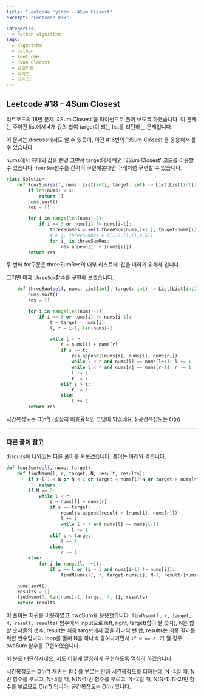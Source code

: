 ```yaml
---
title: "Leetcode Python - 4Sum Closest"
excerpt: "Leetcode #18"

categories:
  - Python algorithm
tags:
  - algorithm
  - python
  - leetcode
  - 4Sum Closest
  - 알고리즘
  - 파이썬
  - 리트코드
---
```


## Leetcode #18 - 4Sum Closest
리트코드의 18번 문제 '4Sum Closest'을 파이썬으로 풀어 보도록 하겠습니다. 
이 문제는 주어진 list에서 4개 값의 합이 target이 되는 list를 리턴하는 문제입니다.

이 문제는 discuss에서도 알 수 있듯이, 이전 #16번의 '3Sum Closest'을 응용해서 풀 수 있습니다.

nums에서 하나의 값을 뺀걸 그만큼 target에서 빼면 '3Sum Closest' 코드를 이용할 수 있습니다.
```fourSum```함수를 간력히 구현해본다면 아래처럼 구현할 수 있습니다.
```python
class Solution:
    def fourSum(self, nums: List[int], target: int) -> List[List[int]]:
        if len(nums) < 4:
            return []
        nums.sort()
        res = []

        for i in range(len(nums)-3):
            if i == 0 or nums[i] != nums[i-1]:
                threeSumRes = self.threeSum(nums[i+1:], target-nums[i])
                # e.g. threeSumRes = [[1,2,7],[1,4,5]]
                for i_ in threeSumRes:
                    res.append(i_ + [nums[i]])
        return res
```

두 번째 for구문은 threeSumRes의 내부 리스트에 i값을 더하기 위해서 입니다.

그러면 이제 ```threeSum```함수를 구현해 보겠습니다.
```python
    def threeSum(self, nums: List[int], target: int) -> List[List[int]]:
        nums.sort()
        res = []

        for i in range(len(nums)-2):
            if i == 0 or nums[i] != nums[i-1]:
                t = target - nums[i]
                l, r = i+1, len(nums)-1

                while l < r:
                    s = nums[l] + nums[r]
                    if s == t:
                        res.append([nums[i], nums[l], nums[r]])
                        while l < r and nums[l] == nums[l+1]: l += 1
                        while l < r and nums[r] == nums[r-1]: r -= 1
                        l += 1
                        r -= 1
                    elif s > t:
                        r -= 1
                    else:
                        l += 1
        return res
```

시간복잡도는 O(n³) (굉장히 비효율적인 코딩이 되었네요..)
공간복잡도는 O(n)

---

### 다른 풀이 참고
discuss에 나와있는 다른 풀이를 봐보겠습니다.
풀이는 아래와 같습니다.
```python
def fourSum(self, nums, target):
    def findNsum(l, r, target, N, result, results):
        if r-l+1 < N or N < 2 or target < nums[l]*N or target > nums[r]*N:
            return
        if N == 2: 
            while l < r:
                s = nums[l] + nums[r]
                if s == target:
                    results.append(result + [nums[l], nums[r]])
                    l += 1
                    while l < r and nums[l] == nums[l-1]:
                        l += 1
                elif s < target:
                    l += 1
                else:
                    r -= 1
        else:
            for i in range(l, r+1):
                if i == l or (i > l and nums[i-1] != nums[i]):
                    findNsum(i+1, r, target-nums[i], N-1, result+[nums[i]], results)

    nums.sort()
    results = []
    findNsum(0, len(nums)-1, target, 4, [], results)
    return results
```

이 풀이는 재귀를 이용하였고, twoSum을 응용했습니다.
```findNsum(l, r, target, N, result, results)``` 함수에서 input으로 left, right, target(합이 될 숫자), N은 합할 숫자들의 갯수, result는 처음 target에서 값을 하나씩 뺀 합, results는 최종 결과를 위한 변수입니다.
loop를 돌며 N을 하나씩 줄여나가면서 ```if N == 2:``` 가 될 경우 twoSum 함수를 구현하였습니다.

이 분도 대단하시네요. 저도 이렇게 깔끔하게 구현하도록 열심히 하겠습니다.

시간복잡도는 O(n³) 재귀는 함수를 부르는 만큼 시간복잡도를 더하는데, 
N=4일 때, N번 함수를 부르고,
N=3일 때, N(N-1)번 함수를 부르고,
N=2일 때, N(N-1)(N-2)번 함수를 부르므로 O(n³) 입니다.
공간복잡도는 O(n) 입니다.